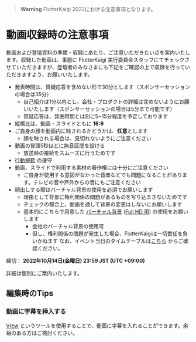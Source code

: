> **Warning**
> FlutterKaigi 2022における注意事項となります。

# 動画収録時の注意事項

動画および登壇資料の準備・収録にあたり、ご注意いただきたい点を案内いたします。収録した動画は、事前に FlutterKaigi 実行委員会スタッフにてチェックさせていただきますが、登壇者のみなさまにも下記をご確認の上で収録を行っていただきますよう、お願いいたします。

- 発表時間は、質疑応答を含めない形で30分とします（スポンサーセッションの場合は35分）
  - 自己紹介は1分以内とし、会社・プロダクトの詳細は含めないようにお願いいたします（スポンサーセッションの場合は5分まで可能です）
  - 質疑応答は、発表時間とは別に5~15分程度を予定しております
- 縦横比は、動画・スライドともに **16:9**
- ご自身の顔を動画内に映されるかどうかは、**任意**とします
	- 顔を映される場合は、見切れないようにご注意ください
- 動画の冒頭5秒ほどに無音区間を設ける
	- 放送時の接続をスムーズに行うためです
- [行動規範](https://flutterkaigi.github.io/flutterkaigi/Code-of-Conduct.ja.html) の遵守
- 動画、スライドで利用する素材の著作権には十分にご注意ください
	- ご自身が使用する意図がなかった音楽などでも問題になることがあります。テレビの音や戸外からの音にもご注意ください
- 顔出しする際はバーチャル背景の使用を必須でお願いします
  - 理由として背景に権利関係の問題があるものを写り込まさないためです
  - チェックの都合上、動画を通して背景の変更はしないにお願いします
  - 基本的にこちらで用意した [バーチャル背景](./assets/virtual-bg/2022-image.png) ([Full HD 用](./assets/virtual-bg/2022-fullhd-image.png)) の使用をお願いします
    - 会社のバーチャル背景の使用可
    - 但し、権利関係の問題が発生した場合、FlutterKaigiは一切責任を負いかねます
なお、イベント当日のタイムテーブルは[こちら](https://fortee.jp/flutterkaigi-2022/timetable) からご確認ください。

締切： **2022年10月14日(金曜日) 23:59 JST (UTC +09:00)**

詳細は個別にご案内いたします。

## 編集時のTips

### 動画に字幕を挿入する

[Vrew](https://vrew.voyagerx.com/ja/) というツールを使用することで、動画に字幕を入れることができます。余裕のある方はご検討ください。
